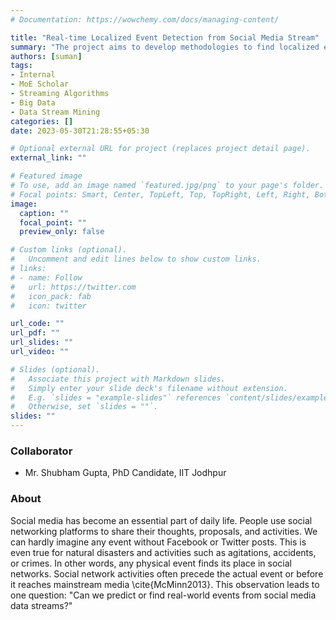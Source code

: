 ```yaml
---
# Documentation: https://wowchemy.com/docs/managing-content/

title: "Real-time Localized Event Detection from Social Media Stream"
summary: "The project aims to develop methodologies to find localized events from social media streams."
authors: [suman]
tags: 
- Internal
- MoE Scholar
- Streaming Algorithms
- Big Data
- Data Stream Mining
categories: []
date: 2023-05-30T21:28:55+05:30

# Optional external URL for project (replaces project detail page).
external_link: ""

# Featured image
# To use, add an image named `featured.jpg/png` to your page's folder.
# Focal points: Smart, Center, TopLeft, Top, TopRight, Left, Right, BottomLeft, Bottom, BottomRight.
image:
  caption: ""
  focal_point: ""
  preview_only: false

# Custom links (optional).
#   Uncomment and edit lines below to show custom links.
# links:
# - name: Follow
#   url: https://twitter.com
#   icon_pack: fab
#   icon: twitter

url_code: ""
url_pdf: ""
url_slides: ""
url_video: ""

# Slides (optional).
#   Associate this project with Markdown slides.
#   Simply enter your slide deck's filename without extension.
#   E.g. `slides = "example-slides"` references `content/slides/example-slides.md`.
#   Otherwise, set `slides = ""`.
slides: ""
---
```

### Collaborator

- Mr. Shubham Gupta, PhD Candidate, IIT Jodhpur

### About

Social media has become an essential part of daily life. People use social networking platforms to share their thoughts, proposals, and activities. We can hardly imagine any event without Facebook or Twitter posts. This is even true for natural disasters and activities such as agitations, accidents, or crimes. In other words, any physical event finds its place in social networks. Social network activities often precede the actual event or before it reaches mainstream media \cite{McMinn2013}. This observation leads to one question: "Can we predict or find real-world events from social media data streams?"
